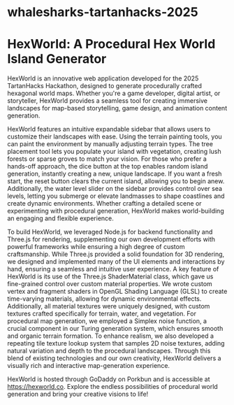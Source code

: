 # whalesharks-tartanhacks-2025

<h1>HexWorld: A Procedural Hex World Island Generator</h1>
HexWorld is an innovative web application developed for the 2025 TartanHacks Hackathon, designed to generate procedurally crafted hexagonal world maps. Whether you're a game developer, digital artist, or storyteller, HexWorld provides a seamless tool for creating immersive landscapes for map-based storytelling, game design, and animation content generation.


HexWorld features an intuitive expandable sidebar that allows users to customize their landscapes with ease. Using the terrain painting tools, you can paint the environment by manually adjusting terrain types. The tree placement tool lets you populate your island with vegetation, creating lush forests or sparse groves to match your vision. For those who prefer a hands-off approach, the dice button at the top enables random island generation, instantly creating a new, unique landscape. If you want a fresh start, the reset button clears the current island, allowing you to begin anew. Additionally, the water level slider on the sidebar provides control over sea levels, letting you submerge or elevate landmasses to shape coastlines and create dynamic environments. Whether crafting a detailed scene or experimenting with procedural generation, HexWorld makes world-building an engaging and flexible experience.


To build HexWorld, we leveraged Node.js for backend functionality and Three.js for rendering, supplementing our own development efforts with powerful frameworks while ensuring a high degree of custom craftsmanship. While Three.js provided a solid foundation for 3D rendering, we designed and implemented many of the UI elements and interactions by hand, ensuring a seamless and intuitive user experience. A key feature of HexWorld is its use of the Three.js ShaderMaterial class, which gave us fine-grained control over custom material properties. We wrote custom vertex and fragment shaders in OpenGL Shading Language (GLSL) to create time-varying materials, allowing for dynamic environmental effects. Additionally, all material textures were uniquely designed, with custom textures crafted specifically for terrain, water, and vegetation. For procedural map generation, we employed a Simplex noise function, a crucial component in our Turing generation system, which ensures smooth and organic terrain formation. To enhance realism, we also developed a repeating tile texture lookup system that samples 2D noise textures, adding natural variation and depth to the procedural landscapes. Through this blend of existing technologies and our own creativity, HexWorld delivers a visually rich and interactive map-generation experience.


HexWorld is hosted through GoDaddy on Porkbun and is accessible at https://hexworld.co. Explore the endless possibilities of procedural world generation and bring your creative visions to life!
